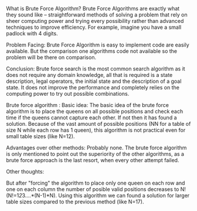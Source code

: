 What is Brute Force Algorithm? Brute Force Algorithms are exactly what they sound like – straightforward methods of solving a problem that
rely on sheer computing power and trying every possibility rather than advanced techniques to improve efficiency. For example, imagine you
have a small padlock with 4 digits.

Problem Facing: Brute Force Algorithm is easy to implement code are easily available. But the comparison one algorithms code not available so
the problem will be there on comparison.

Conclusion: Brute force search is the most common search algorithm as it does not require any domain knowledge, all that is required is a state
description, legal operators, the initial state and the description of a goal state. It does not improve the performance and completely relies on
the computing power to try out possible combinations.

Brute force algorithm :
Basic idea:
 The basic idea of the brute force algorithm is to place the queens on all possible 
positions and check each time if the queens cannot capture each other. 
If not then it has found a solution. Because of the vast amount of possible positions 
(NN for a table of size N while each row has 1 queen), this algorithm is not practical
 even for small table sizes (like N=12).

Advantages over other methods:
Probably none. The brute force algorithm is only mentioned to point out the superiority 
of the other algorithms, as a brute force approach is the last resort, when every other
 attempt failed.

Other thoughts:
 
But after "forcing" the algorithm to place only one queen on each row and one on 
each column the number of posible valid positions decreases to N! (N!=1*2*3....*(N-1)*N).
Using this algorithm we can found a solution for larger table sizes compared to the 
previous method (like N=17).
